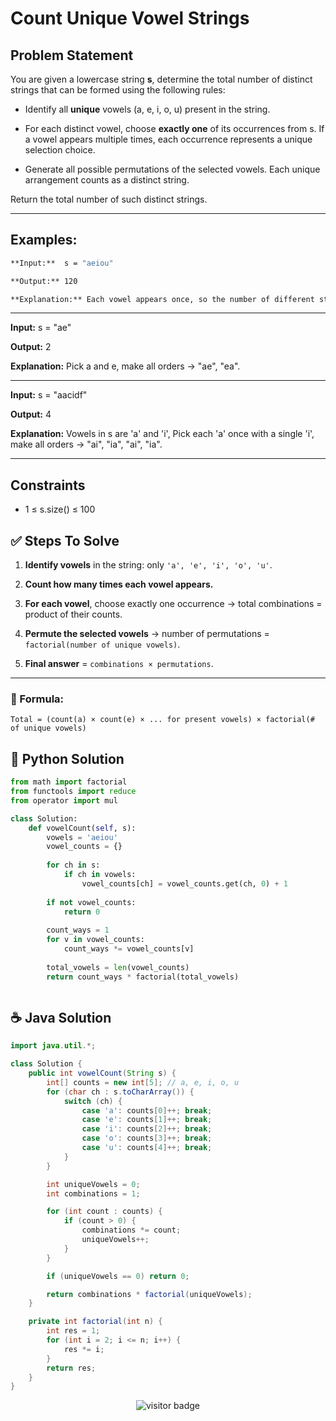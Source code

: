 # **Count Unique Vowel Strings**

## **Problem Statement**

You are given a lowercase string **s**, determine the total number of distinct strings that can be formed using the following rules:

  - Identify all **unique** vowels (a, e, i, o, u) present in the string.
  
  - For each distinct vowel, choose **exactly one** of its occurrences from s. If a vowel appears multiple times, each occurrence represents a unique selection choice.

  - Generate all possible permutations of the selected vowels. Each unique arrangement counts as a distinct string.

Return the total number of such distinct strings.

---

## Examples:

```bash
**Input:**  s = "aeiou"

**Output:** 120

**Explanation:** Each vowel appears once, so the number of different strings can form is 5! = 120.
```
---


**Input:** s = "ae"

**Output:** 2

**Explanation:** Pick a and e, make all orders → "ae", "ea".

---
**Input:** s = "aacidf"

**Output:** 4 

**Explanation:** Vowels in s are 'a' and 'i', Pick each 'a' once with a single 'i', make all orders → "ai", "ia", "ai", "ia".

---

## Constraints

- 1 ≤ s.size() ≤ 100


## ✅ **Steps To Solve**


1. **Identify vowels** in the string: only `'a', 'e', 'i', 'o', 'u'`.

2. **Count how many times each vowel appears.**

3. **For each vowel**, choose exactly one occurrence → total combinations = product of their counts.

4. **Permute the selected vowels** → number of permutations = `factorial(number of unique vowels)`.

5. **Final answer** = `combinations × permutations`.

---

### 🧮 Formula:

```text
Total = (count(a) × count(e) × ... for present vowels) × factorial(# of unique vowels)
```


## 🐍 Python Solution

```python
from math import factorial
from functools import reduce
from operator import mul

class Solution:
    def vowelCount(self, s):
        vowels = 'aeiou'
        vowel_counts = {}
        
        for ch in s:
            if ch in vowels:
                vowel_counts[ch] = vowel_counts.get(ch, 0) + 1
        
        if not vowel_counts:
            return 0
        
        count_ways = 1
        for v in vowel_counts:
            count_ways *= vowel_counts[v]
        
        total_vowels = len(vowel_counts)
        return count_ways * factorial(total_vowels)



```
## ☕️ Java Solution

```java
import java.util.*;

class Solution {
    public int vowelCount(String s) {
        int[] counts = new int[5]; // a, e, i, o, u
        for (char ch : s.toCharArray()) {
            switch (ch) {
                case 'a': counts[0]++; break;
                case 'e': counts[1]++; break;
                case 'i': counts[2]++; break;
                case 'o': counts[3]++; break;
                case 'u': counts[4]++; break;
            }
        }

        int uniqueVowels = 0;
        int combinations = 1;

        for (int count : counts) {
            if (count > 0) {
                combinations *= count;
                uniqueVowels++;
            }
        }

        if (uniqueVowels == 0) return 0;

        return combinations * factorial(uniqueVowels);
    }

    private int factorial(int n) {
        int res = 1;
        for (int i = 2; i <= n; i++) {
            res *= i;
        }
        return res;
    }
}


```
<p align="center">
  <img src="https://visitor-badge.laobi.icu/badge?page_id=second-largest-problem" alt="visitor badge"/>

</p>

